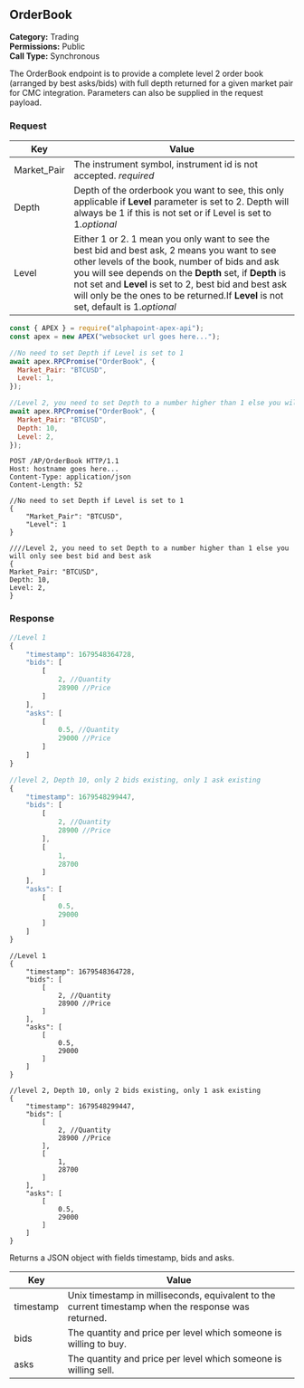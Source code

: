 ## OrderBook

**Category:** Trading<br />
**Permissions:** Public<br />
**Call Type:** Synchronous

The OrderBook endpoint is to provide a complete level 2 order book (arranged by best asks/bids) with full depth returned for a given market pair for CMC integration. Parameters can also be supplied in the request payload.

### Request

| Key         | Value                                                                                                                                                                                                                                                                                                                                                    |
| ----------- | -------------------------------------------------------------------------------------------------------------------------------------------------------------------------------------------------------------------------------------------------------------------------------------------------------------------------------------------------------- |
| Market_Pair | The instrument symbol, instrument id is not accepted. _required_                                                                                                                                                                                                                                                                                         |
| Depth       | Depth of the orderbook you want to see, this only applicable if **Level** parameter is set to 2. Depth will always be 1 if this is not set or if Level is set to 1._optional_                                                                                                                                                                            |
| Level       | Either 1 or 2. 1 mean you only want to see the best bid and best ask, 2 means you want to see other levels of the book, number of bids and ask you will see depends on the **Depth** set, if **Depth** is not set and **Level** is set to 2, best bid and best ask will only be the ones to be returned.If **Level** is not set, default is 1._optional_ |

```javascript
const { APEX } = require("alphapoint-apex-api");
const apex = new APEX("websocket url goes here...");

//No need to set Depth if Level is set to 1
await apex.RPCPromise("OrderBook", {
  Market_Pair: "BTCUSD",
  Level: 1,
});

//Level 2, you need to set Depth to a number higher than 1 else you will only see best bid and best ask
await apex.RPCPromise("OrderBook", {
  Market_Pair: "BTCUSD",
  Depth: 10,
  Level: 2,
});
```

```http
POST /AP/OrderBook HTTP/1.1
Host: hostname goes here...
Content-Type: application/json
Content-Length: 52

//No need to set Depth if Level is set to 1
{
    "Market_Pair": "BTCUSD",
    "Level": 1
}

////Level 2, you need to set Depth to a number higher than 1 else you will only see best bid and best ask
{
Market_Pair: "BTCUSD",
Depth: 10,
Level: 2,
}
```

### Response

```javascript
//Level 1
{
    "timestamp": 1679548364728,
    "bids": [
        [
            2, //Quantity
            28900 //Price
        ]
    ],
    "asks": [
        [
            0.5, //Quantity
            29000 //Price
        ]
    ]
}

//level 2, Depth 10, only 2 bids existing, only 1 ask existing
{
    "timestamp": 1679548299447,
    "bids": [
        [
            2, //Quantity
            28900 //Price
        ],
        [
            1,
            28700
        ]
    ],
    "asks": [
        [
            0.5,
            29000
        ]
    ]
}
```

```http
//Level 1
{
    "timestamp": 1679548364728,
    "bids": [
        [
            2, //Quantity
            28900 //Price
        ]
    ],
    "asks": [
        [
            0.5,
            29000
        ]
    ]
}

//level 2, Depth 10, only 2 bids existing, only 1 ask existing
{
    "timestamp": 1679548299447,
    "bids": [
        [
            2, //Quantity
            28900 //Price
        ],
        [
            1,
            28700
        ]
    ],
    "asks": [
        [
            0.5,
            29000
        ]
    ]
}
```

Returns a JSON object with fields timestamp, bids and asks.

| Key       | Value                                                                                               |
| --------- | --------------------------------------------------------------------------------------------------- |
| timestamp | Unix timestamp in milliseconds, equivalent to the current timestamp when the response was returned. |
| bids      | The quantity and price per level which someone is willing to buy.                                   |
| asks      | The quantity and price per level which someone is willing sell.                                     |
